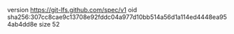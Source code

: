 version https://git-lfs.github.com/spec/v1
oid sha256:307cc8cae9c13708e92fddc04a977d10bb514a56d1a114ed4448ea954ab4dd8e
size 52
